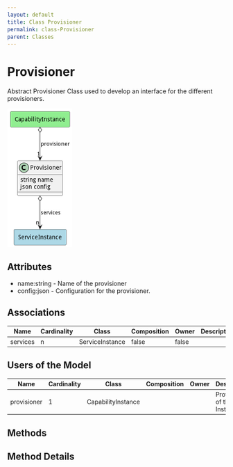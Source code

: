 ```yaml
---
layout: default
title: Class Provisioner
permalink: class-Provisioner
parent: Classes
---
```


# Provisioner

Abstract Provisioner Class used to develop an interface for the different provisioners.

![Logical Diagram](./logical.png)

## Attributes

* name:string - Name of the provisioner
* config:json - Configuration for the provisioner.


## Associations

| Name | Cardinality | Class | Composition | Owner | Description |
| --- | --- | --- | --- | --- | --- |
| services | n | ServiceInstance | false | false |  |



## Users of the Model

| Name | Cardinality | Class | Composition | Owner | Description |
| --- | --- | --- | --- | --- | --- |
| provisioner | 1 | CapabilityInstance |  |  | Provisioner of the Instance |





## Methods


<h2>Method Details</h2>
    

